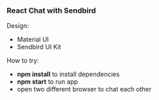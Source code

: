### React Chat with Sendbird

Design:
- Material UI
- Sendbird UI Kit

How to try:

- **npm install** to install dependencies
- **npm start** to run app
- open two different browser to chat each other
